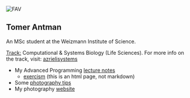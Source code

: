 
![FAV](favicon.ico)

## Tomer Antman
An MSc student at the Weizmann Institute of Science.

<U>Track:</U> Computational & Systems Biology (Life Sciences). For more info on the track, visit: [azrielisystems](https://centers.weizmann.ac.il/azrielisystems/)

* My Advanced Programming [lecture notes](LectureNotes.md)
  * [exercism](exercism.html) (this is an html page, not markdown)
* Some [photography tips](PhotographyTips.md)
* My photography [website](phozogy-master/index.html)
